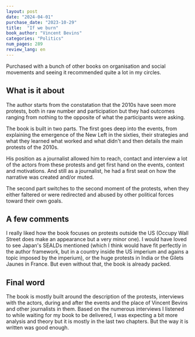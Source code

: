 ```yaml
---
layout: post
date: "2024-04-01"
purchase_date: "2023-10-29"
title:  "If we burn"
book_author: "Vincent Bevins"
categories: "Politics"
num_pages: 289
review_lang: en
---
```


Purchased with a bunch of other books on organisation and social movements and seeing it recommended quite a lot in my circles.

## What is it about

The author starts from the constatation that the 2010s have seen more protests, both in raw number and participation but they had outcomes ranging from nothing to the opposite of what the participants were asking.

The book is built in two parts. The first goes deep into the events, from explaining the emergence of the New Left in the sixties, their strategies and what they learned what worked and what didn't and then details the main protests of the 2010s.

His position as a journalist allowed him to reach, contact and interview a lot of the actors from these protests and get first hand on the events, context and motivations. And still as a journalist, he had a first seat on how the narrative was created and/or muted.

The second part switches to the second moment of the protests, when they either faltered or were redirected and abused by other political forces toward their own goals.

## A few comments

I really liked how the book focuses on protests outside the US (Occupy Wall Street does make an appearance but a very minor one). I would have loved to see Japan's SEALDs mentioned (which I think would have fit perfectly in the author framework, but in a country inside the US imperium and agains a topic imposed by the imperium), or the huge protests in India or the Gilets Jaunes in France. But even without that, the book is already packed.

## Final word

The book is mostly built around the description of the protests, interviews with the actors, during and after the events and the place of Vincent Bevins and other journalists in them. Based on the numerous interviews I listened to while waiting for my book to be delivered, I was expecting a bit more analysis and theory but it is mostly in the last two chapters. But the way it is written was good enough.